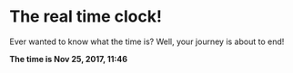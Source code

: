 # The real time clock!

Ever wanted to know what the time is? Well, your journey is about to end!

**The time is Nov 25, 2017, 11:46**